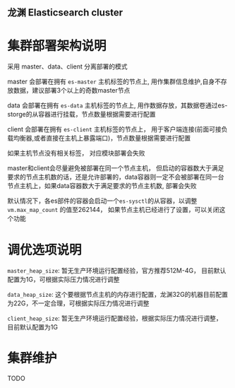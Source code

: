 龙渊 Elasticsearch cluster
---

# 集群部署架构说明

采用 master、data、client 分离部署的模式

master 会部署在拥有 `es-master` 主机标签的节点上, 用作集群信息维护,自身不存放数据，建议部署3个以上的奇数master节点

data 会部署在拥有 `es-data` 主机标签的节点上, 用作数据存放，其数据卷通过es-storge的从容器进行挂载，节点数量根据需要进行配置

client 会部署在拥有 `es-client` 主机标签的节点上， 用于客户端连接(前面可接负载均衡器,或者直接在主机上暴露端口)，节点数量根据需要进行配置

如果主机节点没有相关标签， 对应模块部署会失败

master和client会尽量避免被部署在同一个节点主机， 但启动的容器数大于满足要求的节点主机数的话，还是允许部署的，data容器则一定不会被部署在同一台节点主机上，如果data容器数大于满足要求的节点主机数, 部署会失败

默认情况下，各es部件的容器会启动一个`es-sysctl`的从容器，以调整 `vm.max_map_count` 的值至262144， 如果节点主机已经进行了设置，可以关闭这个功能

# 调优选项说明

`master_heap_size`: 暂无生产环境运行配置经验，官方推荐512M-4G， 目前默认配置为1G，可根据实际压力情况进行调整

`data_heap_size`: 这个要根据节点主机的内存进行配置，龙渊32G的机器目前配置为22G，不一定合理，可根据实际压力情况进行调整

`client_heap_size`: 暂无生产环境运行配置经验，根据实际压力情况进行调整， 目前默认配置为1G

# 集群维护

TODO
